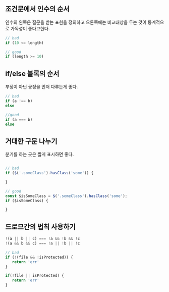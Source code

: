 ## 조건문에서 인수의 순서

인수의 왼쪽은 질문을 받는 표현을 정의하고 으론쪽에는 비교대상을 두는 것이 통계적으로 가독성이 좋다고한다.

```js
// bad
if (10 <= length)

// good
if (length >= 10)
```

## if/else 블록의 순서

부정이 아닌 긍정을 먼저 다루는게 좋다.

```js
// bad
if (a !== b)
else

//good
if (a === b) 
else 
```

## 거대한 구문 나누기

분기를 하는 곳은 짧게 표시하면 좋다.

```js

// bad
if ($('.someClass').hasClass('some')) {

}

// good
const $isSomeClass = $('.someClass').hasClass('some');
if ($isSomeClass) {

}

```

## 드로므간의 법칙 사용하기

```js 
!(a || b || c) === !a && !b && !c
!(a && b && c) === !a || !b || !c

// bad
if (!(file && !isProtected)) {
   return 'err'
}

if(!file || isProtected) {
   return 'err'
}
```
